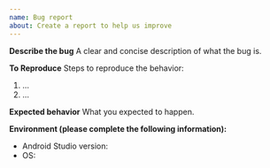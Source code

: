 ```yaml
---
name: Bug report
about: Create a report to help us improve
---
```


**Describe the bug**
A clear and concise description of what the bug is.

**To Reproduce**
Steps to reproduce the behavior:
1. ...
2. ...

**Expected behavior**
What you expected to happen.

**Environment (please complete the following information):**
 - Android Studio version:
 - OS:
